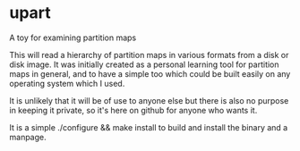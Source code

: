 upart
=====

A toy for examining partition maps

This will read a hierarchy of partition maps in various formats from a disk or disk image. It was initially created as a personal learning tool for partition maps in general, and to have a simple too which could be built easily on any operating system which I used.

It is unlikely that it will be of use to anyone else but there is also no purpose in keeping it private, so it's here on github for anyone who wants it.

It is a simple ./configure && make install to build and install the binary and a manpage.
